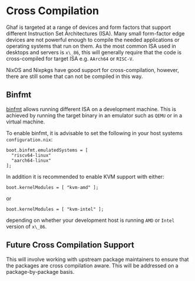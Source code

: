# Cross Compilation

Ghaf is targeted at a range of devices and form factors that support different Instruction Set Architectures (ISA). Many small form-factor edge devices are not powerful enough to compile the needed applications or operating systems that run on them. As the most common ISA used in desktops and servers is ``x\_86``, this will generally require that the code is cross-compiled for target ISA e.g. ``AArch64`` or ``RISC-V``.

NixOS and Nixpkgs have good support for cross-compilation, however, there are still some that can not be compiled in this way.

## Binfmt

[binfmt](https://en.wikipedia.org/wiki/Binfmt_misc) allows running different ISA on a development machine. This is achieved by running the target binary in an emulator such as ``QEMU`` or in a virtual machine.

To enable binfmt, it is advisable to set the following in your host systems ``configuration.nix``:

    boot.binfmt.emulatedSystems = [
      "riscv64-linux"
      "aarch64-linux"
    ];
    
In addition it is recommended to enable KVM support with either:

    boot.kernelModules = [ "kvm-amd" ];

or

    boot.kernelModules = [ "kvm-intel" ];
    
depending on whether your development host is running ``AMD`` or ``Intel`` version of ``x\_86``.

## Future Cross Compilation Support

This will involve working with upstream package maintainers to ensure that the packages are cross compilation aware. This will be addressed on a package-by-package basis.
    
